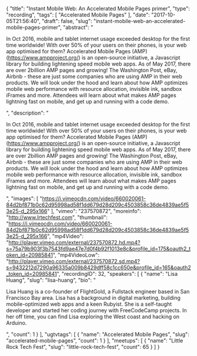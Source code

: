 {
  "title": "Instant Mobile Web: An Accelerated Mobile Pages primer",
  "type": "recording",
  "tags": [
    "Accelerated Mobile Pages"
  ],
  "date": "2017-10-05T21:56:40",
  "draft": false,
  "slug": "instant-mobile-web-an-accelerated-mobile-pages-primer",
  "abstract": "<p>In Oct 2016, mobile and tablet internet usage exceeded desktop for the first time worldwide! With over 50% of your users on their phones, is your web app optimised for them? Accelerated Mobile Pages (AMP)(https://www.ampproject.org/) is an open-source initiative, a Javascript library for building lightening speed mobile web apps. As of May 2017, there are over 2billion AMP pages and growing! The Washington Post, eBay, Airbnb - these are just some companies who are using AMP in their web products. We will look under the hood and learn about how AMP optimizes mobile web performance with resource allocation, invisible ink, sandbox iFrames and more. Attendees will learn about what makes AMP pages lightning fast on mobile, and get up and running with a code demo.</p>",
  "description": "<p>In Oct 2016, mobile and tablet internet usage exceeded desktop for the first time worldwide! With over 50% of your users on their phones, is your web app optimised for them? Accelerated Mobile Pages (AMP)(https://www.ampproject.org/) is an open-source initiative, a Javascript library for building lightening speed mobile web apps. As of May 2017, there are over 2billion AMP pages and growing! The Washington Post, eBay, Airbnb - these are just some companies who are using AMP in their web products. We will look under the hood and learn about how AMP optimizes mobile web performance with resource allocation, invisible ink, sandbox iFrames and more. Attendees will learn about what makes AMP pages lightning fast on mobile, and get up and running with a code demo.</p>",
  "images": [
    "https://i.vimeocdn.com/video/660020061-84d2bf871b0c62d95998ad58f1dd679d28d209c4503858c36de4839ae5f53e25-d_295x166"
  ],
  "vimeo": "237570872",
  "moreinfo": "http://www.lrtechfest.com",
  "thumbnail": "https://i.vimeocdn.com/video/660020061-84d2bf871b0c62d95998ad58f1dd679d28d209c4503858c36de4839ae5f53e25-d_295x166",
  "mp4Video": "http://player.vimeo.com/external/237570872.hd.mp4?s=75a79b903f3b7543fd9ae47e7d0f4b92f1013e8c&profile_id=175&oauth2_token_id=20985841",
  "mp4VideoLow": "http://player.vimeo.com/external/237570872.sd.mp4?s=9432212d7290a96335a009b8429dff58c1cc650e&profile_id=165&oauth2_token_id=20985841",
  "recordingID": 32,
  "speakers": [
    {
      "name": "Lisa Huang",
      "slug": "lisa-huang",
      "bio": "<p>Lisa Huang is a co-founder of FlightGold, a Fullstack engineer based in San Francisco Bay area. Lisa has a background in digital marketing, building mobile-optimized web apps and a keen Rubyist. She is a self-taught developer and started her coding journey with FreeCodeCamp projects. In her off time, you can find Lisa exploring the West coast and hacking on Arduino.</p>",
      "count": 1
    }
  ],
  "ugtvtags": [
    {
      "name": "Accelerated Mobile Pages",
      "slug": "accelerated-mobile-pages",
      "count": 1
    }
  ],
  "meetups": [
    {
      "name": "Little Rock Tech Fest",
      "slug": "little-rock-tech-fest",
      "count": 65
    }
  ]
}